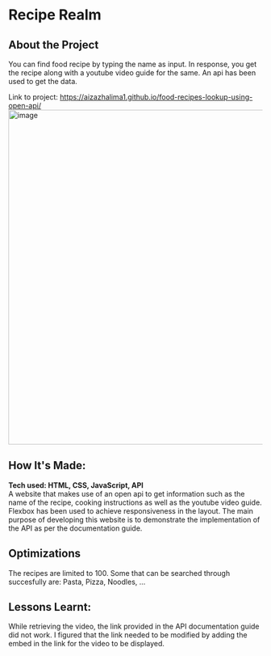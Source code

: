 # Recipe Realm
## About the Project
You can find food recipe by typing the name as input. In response, you get the recipe along with a youtube video guide for the same. An api has been used to get the data.</br>

Link to project: https://aizazhalima1.github.io/food-recipes-lookup-using-open-api/
<img width="662" alt="image" src="https://github.com/aizazhalima1/food-recipes-lookup-using-open-api/assets/159318010/56a1c6ec-4de4-4baa-8f22-d96154d07776">



## How It's Made:
**Tech used: HTML, CSS, JavaScript, API** </br>
A website that makes use of an open api to get information such as the name of the recipe, cooking instructions as well as the youtube video guide. Flexbox has been used to achieve responsiveness in the layout.
The main purpose of developing this website is to demonstrate the implementation of the API as per the documentation guide.


## Optimizations
The recipes are limited to 100. Some that can be searched through succesfully are:
Pasta, 
Pizza,
Noodles,
...

## Lessons Learnt:
While retrieving the video, the link provided in the API documentation guide did not work. I figured that the link needed to be modified by adding the embed in the link for the video to be displayed.
